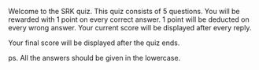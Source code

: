Welcome to the SRK quiz.
This quiz consists of 5 questions.
You will be rewarded with 1 point on every correct answer.
1 point will be deducted on every wrong answer.
Your current score will be displayed after every reply.

Your final score will be displayed after the quiz ends.


ps. All the answers should be given in the lowercase.